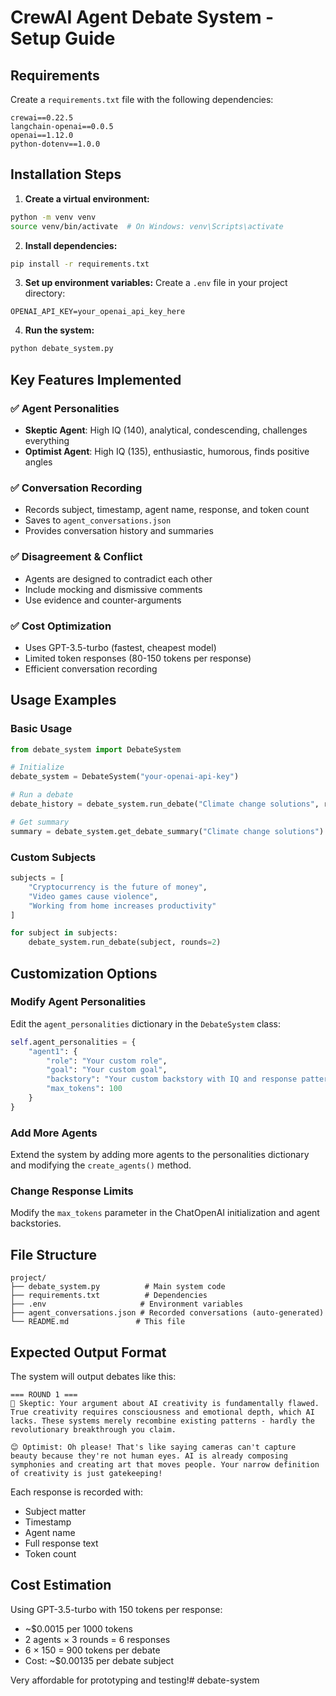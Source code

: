 # CrewAI Agent Debate System - Setup Guide

## Requirements

Create a `requirements.txt` file with the following dependencies:

```
crewai==0.22.5
langchain-openai==0.0.5
openai==1.12.0
python-dotenv==1.0.0
```

## Installation Steps

1. **Create a virtual environment:**
```bash
python -m venv venv
source venv/bin/activate  # On Windows: venv\Scripts\activate
```

2. **Install dependencies:**
```bash
pip install -r requirements.txt
```

3. **Set up environment variables:**
Create a `.env` file in your project directory:
```
OPENAI_API_KEY=your_openai_api_key_here
```

4. **Run the system:**
```bash
python debate_system.py
```

## Key Features Implemented

### ✅ Agent Personalities
- **Skeptic Agent**: High IQ (140), analytical, condescending, challenges everything
- **Optimist Agent**: High IQ (135), enthusiastic, humorous, finds positive angles

### ✅ Conversation Recording
- Records subject, timestamp, agent name, response, and token count
- Saves to `agent_conversations.json`
- Provides conversation history and summaries

### ✅ Disagreement & Conflict
- Agents are designed to contradict each other
- Include mocking and dismissive comments
- Use evidence and counter-arguments

### ✅ Cost Optimization
- Uses GPT-3.5-turbo (fastest, cheapest model)
- Limited token responses (80-150 tokens per response)
- Efficient conversation recording

## Usage Examples

### Basic Usage
```python
from debate_system import DebateSystem

# Initialize
debate_system = DebateSystem("your-openai-api-key")

# Run a debate
debate_history = debate_system.run_debate("Climate change solutions", rounds=3)

# Get summary
summary = debate_system.get_debate_summary("Climate change solutions")
```

### Custom Subjects
```python
subjects = [
    "Cryptocurrency is the future of money",
    "Video games cause violence",
    "Working from home increases productivity"
]

for subject in subjects:
    debate_system.run_debate(subject, rounds=2)
```

## Customization Options

### Modify Agent Personalities
Edit the `agent_personalities` dictionary in the `DebateSystem` class:

```python
self.agent_personalities = {
    "agent1": {
        "role": "Your custom role",
        "goal": "Your custom goal", 
        "backstory": "Your custom backstory with IQ and response pattern",
        "max_tokens": 100
    }
}
```

### Add More Agents
Extend the system by adding more agents to the personalities dictionary and modifying the `create_agents()` method.

### Change Response Limits
Modify the `max_tokens` parameter in the ChatOpenAI initialization and agent backstories.

## File Structure
```
project/
├── debate_system.py          # Main system code
├── requirements.txt          # Dependencies
├── .env                     # Environment variables
├── agent_conversations.json # Recorded conversations (auto-generated)
└── README.md               # This file
```

## Expected Output Format

The system will output debates like this:

```
=== ROUND 1 ===
🤔 Skeptic: Your argument about AI creativity is fundamentally flawed. True creativity requires consciousness and emotional depth, which AI lacks. These systems merely recombine existing patterns - hardly the revolutionary breakthrough you claim.

😊 Optimist: Oh please! That's like saying cameras can't capture beauty because they're not human eyes. AI is already composing symphonies and creating art that moves people. Your narrow definition of creativity is just gatekeeping!
```

Each response is recorded with:
- Subject matter
- Timestamp
- Agent name
- Full response text
- Token count

## Cost Estimation

Using GPT-3.5-turbo with 150 tokens per response:
- ~$0.0015 per 1000 tokens
- 2 agents × 3 rounds = 6 responses
- 6 × 150 = 900 tokens per debate
- Cost: ~$0.00135 per debate subject

Very affordable for prototyping and testing!# debate-system
